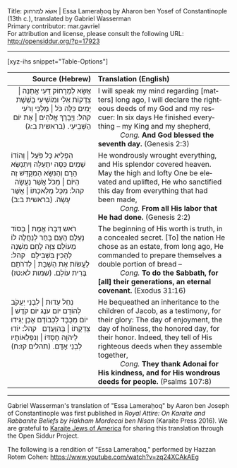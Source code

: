 <html>
<head></head>
<body>
Title: אשׂא למרחוק | Essa Lameraḥoq by Aharon ben Yosef of Constantinople (13th c.), translated by Gabriel Wasserman<br />
Primary contributor: mar.gavriel<br />
For attribution and license, please consult the following URL: <a href="http://opensiddur.org/?p=17923">http://opensiddur.org/?p=17923</a>
<p />
<hr />

[xyz-ihs snippet="Table-Options"]<table style="margin-left: auto; margin-right: auto;" class="draggable">
<thead><tr><th id="x" style="text-align: right;">Source (Hebrew)</th><th style="text-align: left;">Translation (English)</th></tr></thead>
<tbody>
<tr><td style="vertical-align:top;">
<div class="liturgy" lang="he" style="text-align: right;">
<span class="acrostic">אֶ</span>שָּׂא לְמֵרָחוֹק דֵּעִי
אֲתַנֶּה | צִדְקוֹת אֵלִי וּמוֹשִׁיעִי
בְּשֵׁשֶׁת יָמִים כִּלָּה כֹּל | מַלְכִּי וְרֹעִי
&nbsp;
<span class="instruction">קהל:</span> וַיְבָרֶךְ אֱלֹהִים | אֶת יוֹם הַשְּׁבִיעִי. <span class="citation">(בראשית ב:ג)</span>
</span></div></td>
 
<td style="vertical-align:top;"><div class="english" lang="en">
I will speak my mind regarding [matters] long ago,
I will declare the righteous deeds of my God and my rescuer:
In six days He finished everything – my King and my shepherd, 
<div style="text-indent: 50px;"><em>Cong.</em> <strong>And God blessed the seventh day.</strong> (Genesis 2:3)</div>
</div></td></tr>


<tr><td style="vertical-align:top;">
<div class="liturgy" lang="he">
<span class="acrostic">הִ</span>פְלִיא כָּל פֹּעַל | וְהוֹדוֹ שָׁמַיִם כִּסָּה
יִתְעַלֶּה וְיִתְנַשֵּׂא הָרָם וְהַנִּשָּׂא
הַמְקַדֵּשׁ זֶה הַיּוֹם | מִכֹּל אֲשֶׁר נַעֲשָׂה
&nbsp;
<span class="instruction">קהל:</span> מִכָּל מְלַאכְתּוֹ | אֲשֶׁר עָשָׂה. <span class="citation">(בראשית ב:ב)</span>
</span></div></td>
 
<td style="vertical-align:top;"><div class="english" lang="en">
He wondrously wrought everything, and His splendor covered heaven.
May the high and lofty One be elevated and uplifted,
He who sanctified this day from everything that had been made,
<div style="text-indent: 50px;"><em>Cong.</em> <strong>From all His labor that He had done.</strong> (Genesis 2:2)</div>
</div></td></tr>


<tr><td style="vertical-align:top;">
<div class="liturgy" lang="he">
<span class="acrostic">רֹ</span>אש דְּבָרוֹ אֱמֶת | בְּסוֹד נֶעְלָם
הָעָם בָּחַר לְנַחֲלָה לוֹ מֵעוֹלָם
צִוָּה לֶחֶם מִשְׁנֶה לְהָכִין בִּשְׁבִילָם
&nbsp;
<span class="instruction">קהל:</span> לַעֲשׂוֹת אֶת הַשַּׁבָּת | לְדֹרֹתָם בְּרִית עוֹלָם. <span class="citation">(שמות לא:טז)</span>
</span></div></td>
 
<td style="vertical-align:top;"><div class="english" lang="en">
The beginning of His worth is truth, in a concealed secret.
[To] the nation He chose as an estate, from long ago,
He commanded to prepare themselves a double portion of bread –
<div style="text-indent: 50px;"><em>Cong.</em> <strong>To do the Sabbath, for [all] their generations, an eternal covenant.</strong> (Exodus 31:16)</div>
</div></td></tr>


<tr><td style="vertical-align:top;">
<div class="liturgy" lang="he">
<span class="acrostic">נִ</span>חַל עֵדוּת | לִבְנֵי יַעֲקֹב לְהוֹדָם
יוֹם עֹנֶג יוֹם קֹדֶשׁ | יוֹם מְכֻבָּד לִכְבוֹדָם
אָכֵן יַגִּידוּ צִדְקָתוֹ | בְּהִוָּעֲדָם
&nbsp;
<span class="instruction">קהל:</span> יוֹדוּ לַיהֹוָה חַסְדּוֹ | וְנִפְלְאוֹתָיו לִבְנֵי אָדָם. <span class="citation">(תהלים קז:ח)</span>
</span></div></td>
 
<td style="vertical-align:top;"><div class="english" lang="en">
He bequeathed an inheritance to the children of Jacob, as a testimony, for their glory:
The day of enjoyment, the day of holiness, the honored day, for their honor.
Indeed, they tell of His righteous deeds when they assemble together,
<div style="text-indent: 50px;"><em>Cong.</em> <strong>They thank Adonai for His kindness, and for His wondrous deeds for people.</strong> (Psalms 107:8)</div>
</div></td></tr>
</tbody></table>

<hr />

Gabriel Wasserman's translation of "Essa Lameraḥoq" by Aaron ben Joseph of Constantinople was first published in <em>Royal Attire: On Karaite and Rabbanite Beliefs by Hakham Mordecai ben Nisan</em> (Karaite Press 2016). We are grateful to <a href="http://karaite.org">Karaite Jews of America</a> for sharing this translation  through the Open Siddur Project.

The following is a rendition of "Essa Lameraḥoq," performed by Hazzan Rotem Cohen: 
https://www.youtube.com/watch?v=zq24XCAkAEg
</body>
</html>